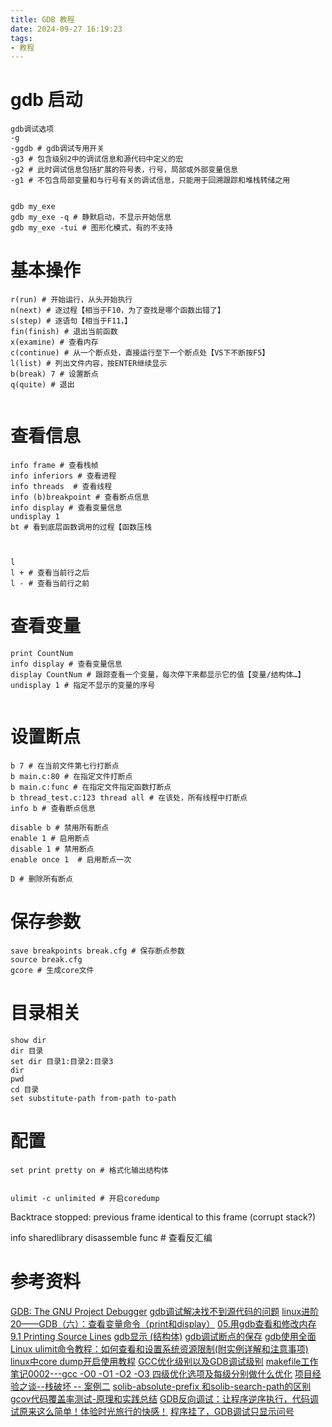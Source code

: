 ```yaml
---
title: GDB 教程
date: 2024-09-27 16:19:23
tags:
- 教程
---
```



# gdb 启动
```shell
gdb调试选项
-g 
-ggdb # gdb调试专用开关
-g3 # 包含级别2中的调试信息和源代码中定义的宏
-g2 # 此时调试信息包括扩展的符号表，行号，局部或外部变量信息
-g1 # 不包含局部变量和与行号有关的调试信息，只能用于回溯跟踪和堆栈转储之用


gdb my_exe 
gdb my_exe -q # 静默启动，不显示开始信息
gdb my_exe -tui # 图形化模式，有的不支持
```



# 基本操作
```shell
r(run) # 开始运行，从头开始执行
n(next) # 逐过程【相当于F10，为了查找是哪个函数出错了】
s(step) # 逐语句【相当于F11，】
fin(finish) # 退出当前函数
x(examine) # 查看内存
c(continue) # 从一个断点处，直接运行至下一个断点处【VS下不断按F5】
l(list) # 列出文件内容，按ENTER继续显示
b(break) 7 # 设置断点
q(quite) # 退出


```

# 查看信息
```shell
info frame # 查看栈帧
info inferiors # 查看进程
info threads  # 查看线程
info (b)breakpoint # 查看断点信息
info display # 查看变量信息
undisplay 1
bt # 看到底层函数调用的过程【函数压栈



l 
l + # 查看当前行之后
l - # 查看当前行之前
```


# 查看变量
```shell
print CountNum
info display # 查看变量信息
display CountNum # 跟踪查看一个变量，每次停下来都显示它的值【变量/结构体…】
undisplay 1 # 指定不显示的变量的序号


```


# 设置断点
```shell
b 7 # 在当前文件第七行打断点
b main.c:80 # 在指定文件打断点
b main.c:func # 在指定文件指定函数打断点
b thread_test.c:123 thread all # 在该处，所有线程中打断点
info b # 查看断点信息

disable b # 禁用所有断点
enable 1 # 启用断点
disable 1 # 禁用断点
enable once 1  # 启用断点一次

D # 删除所有断点

```

# 保存参数
```shell
save breakpoints break.cfg # 保存断点参数
source break.cfg
gcore # 生成core文件
```

# 目录相关
```shell
show dir
dir 目录
set dir 目录1:目录2:目录3
dir
pwd
cd 目录
set substitute-path from-path to-path
```

# 配置

```shell
set print pretty on # 格式化输出结构体


ulimit -c unlimited # 开启coredump
```



Backtrace stopped: previous frame identical to this frame (corrupt stack?)

info sharedlibrary 
disassemble func # 查看反汇编

# 参考资料
[GDB: The GNU Project Debugger](https://sourceware.org/gdb/)
[gdb调试解决找不到源代码的问题](https://blog.csdn.net/albertsh/article/details/107437084)
[linux进阶20——GDB（六）：查看变量命令（print和display）](https://blog.csdn.net/www_dong/article/details/117426132)
[05.用gdb查看和修改内存](https://blog.csdn.net/xiaoduan6/article/details/125082877)
[9.1 Printing Source Lines](https://sourceware.org/gdb/current/onlinedocs/gdb.html/List.html#List)
[gdb显示 (结构体)](https://www.cnblogs.com/friedCoder/articles/12359904.html)
[gdb调试断点的保存](https://blog.csdn.net/yang15225094594/article/details/29599117)
[gdb使用全面](https://blog.csdn.net/m0_37565736/article/details/88741603)
[Linux ulimit命令教程：如何查看和设置系统资源限制(附实例详解和注意事项)](https://blog.csdn.net/u012964600/article/details/137361523)
[linux中core dump开启使用教程](https://blog.csdn.net/javazhouchon/article/details/119335671)
[GCC优化级别以及GDB调试级别](https://c-cpp-note.readthedocs.io/zh-cn/latest/compile_debug)
[makefile工作笔记0002---gcc -O0 -O1 -O2 -O3 四级优化选项及每级分别做什么优化](https://blog.csdn.net/lidew521/article/details/109004007)
[项目经验之谈--栈破坏 -- 案例二](https://blog.csdn.net/LMmcu_2012/article/details/59035730)
[solib-absolute-prefix 和solib-search-path的区别](https://blog.csdn.net/caspiansea/article/details/16798735)
[gcov代码覆盖率测试-原理和实践总结](https://blog.csdn.net/yanxiangyfg/article/details/80989680)
[GDB反向调试：让程序逆序执行，代码调试原来这么简单！体验时光旅行的快感！](https://zhuanlan.zhihu.com/p/673279895)
[程序挂了，GDB调试只显示问号](https://blog.csdn.net/mseaspring/article/details/106346247)





